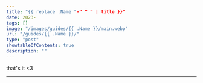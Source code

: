 ```yaml
---
title: "{{ replace .Name "-" " " | title }}"
date: 2023-
tags: []
image: "/images/guides/{{ .Name }}/main.webp"
url: "/guides/{{ .Name }}/"
type: "post"
showtableOfContents: true
description: ""
---
```





that's it <3

----

  